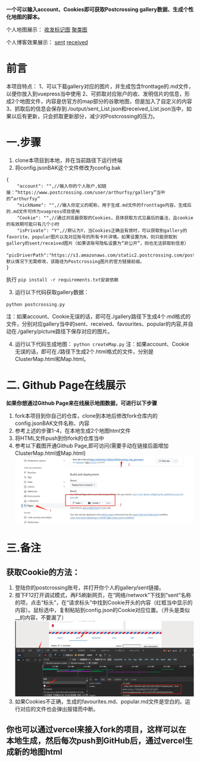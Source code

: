 **一个可以输入account、Cookies即可获取Postcrossing gallery数据、生成个性化地图的脚本。**

个人地图展示：
[收发标记图](https://postcrossing.4a1801.life/ClusterMap.html)
[聚类图](https://postcrossing.4a1801.life/Map.html)

个人博客效果展示：
[sent](https://blog.4a1801.life/Arthur/postcrossing/sent.html)
[received](https://blog.4a1801.life/Arthur/postcrossing/received.html)

# 前言

本项目特点：
1、可以下载gallery对应的图片，并生成包含fronttage的.md文件，以便你放入到vuepress当中使用
2、可抓取对应账户的收、发明信片的信息，形成2个地图文件，内容是仿官方的map部分的谷歌地图，但是加入了自定义的内容
3、抓取后的信息会保存到./output/sent_List.json和received_List.json当中，如果以后有更新，只会抓取更新部分，减少对Postcrossing的压力。

# 一.步骤

1. clone本项目到本地，并在当前路径下运行终端
2. 将config.jsonBAK这个文件修改为config.bak

```
{
    "account": "",//输入你的个人账户,如链接：“https://www.postcrossing.com/user/arthurfsy/gallery”当中的“arthurfsy”
    "nickName": "",//输入你定义的昵称，用于生成.md文件的fronttage内容，生成后的.md文件可作为vuepress项目使用
    "Cookie": "",//通过浏览器获取的Cookies，具体获取方式见最后的备注，且cookie的有效期可能只有几个小时
    "isPrivate": "Y",//默认为Y，当Cookies正确且有效时，可以获取到gallery的favorite、popular图片以及对应账号的所有卡片详情。如果设置为N，则只能获取到gallery的sent/received图片（如果该账号隐私设置为“非公开”，则也无法获取到信息）
    "picDriverPath":"https://s3.amazonaws.com/static2.postcrossing.com/postcard/medium"//默认情况下无需修改，该路径为Postcrossing图片的官方链接前缀。
}
```

执行 `pip install -r requirements.txt安装依赖`

3. 运行以下代码获取gallery数据：

`python postcrossing.py`

注：如果account、Cookie无误的话，即可在./gallery路径下生成4个.md格式的文件，分别对应gallery当中的sent、received、favourites、popular的内容,并自动在./gallery/picture路径下保存对应的图片。

4. 运行以下代码生成地图：
   `python createMap.py`
   注：如果account、Cookie无误的话，即可在./路径下生成2个.html格式的文件，分别是ClusterMap.html和Map.html。

# 二. Github Page在线展示

**如果你想通过Github Page来在线展示地图数据，可进行以下步骤**

1. fork本项目到你自己的仓库，clone到本地后修改fork仓库内的config.jsonBAK文件名称、内容
2. 参考上述的步骤1-4，在本地生成2个地图html文件
3. 将HTML文件push到你fork的仓库当中
4. 参考以下截图开通Github Page,即可访问(需要手动在链接后面增加ClusterMap.html或Map.html)
   ![](img/20231026155131.png)

# 三.备注

## 获取Cookie的方法：

1. 登陆你的postcrossing账号，并打开你个人的gallery/sent链接。
2. 按下F12打开调试模式，再F5刷新网页，在“网络/network”下找到“sent”名称的项，点击“标头”，在“请求标头”中找到Cookie开头的内容（红框当中显示的内容）。鼠标选中，复制粘贴到config.json的Cookie对应位置。（开头是类似__的内容，不要漏了）
   ![img](img/20231026155703.png)
3. 如果Cookies不正确，生成的favourites.md、popular.md文件是空白的。运行对应的文件也会弹出报错而中断。

## 你也可以通过vercel来接入fork的项目，这样可以在本地生成，然后每次push到GitHub后，通过vercel生成新的地图html